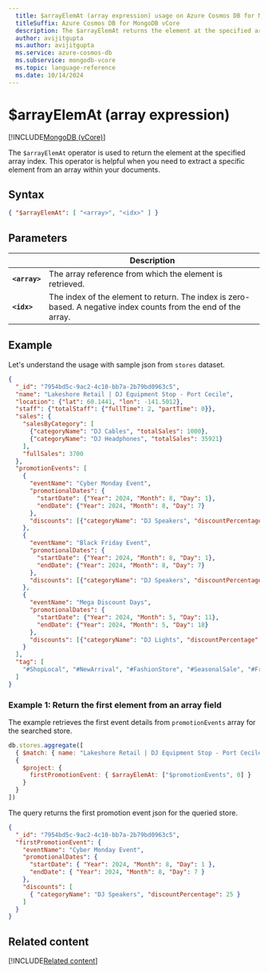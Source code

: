 ```yaml
---
  title: $arrayElemAt (array expression) usage on Azure Cosmos DB for MongoDB vCore
  titleSuffix: Azure Cosmos DB for MongoDB vCore
  description: The $arrayElemAt returns the element at the specified array index.
  author: avijitgupta
  ms.author: avijitgupta
  ms.service: azure-cosmos-db
  ms.subservice: mongodb-vcore
  ms.topic: language-reference
  ms.date: 10/14/2024
---
```


# $arrayElemAt  (array expression)

[!INCLUDE[MongoDB (vCore)](~/reusable-content/ce-skilling/azure/includes/cosmos-db/includes/appliesto-mongodb-vcore.md)]

The `$arrayElemAt` operator is used to return the element at the specified array index. This operator is helpful when you need to extract a specific element from an array within your documents.

## Syntax

```json
{ "$arrayElemAt": [ "<array>", "<idx>" ] }
```

## Parameters

| | Description |
| --- | --- |
| **`<array>`**| The array reference from which the element is retrieved.|
| **`<idx>`**| The index of the element to return. The index is zero-based. A negative index counts from the end of the array.|

## Example

Let's understand the usage with sample json from `stores` dataset.

```json
{
  "_id": "7954bd5c-9ac2-4c10-bb7a-2b79bd0963c5",
  "name": "Lakeshore Retail | DJ Equipment Stop - Port Cecile",
  "location": {"lat": 60.1441, "lon": -141.5012},
  "staff": {"totalStaff": {"fullTime": 2, "partTime": 0}},
  "sales": {
    "salesByCategory": [
      {"categoryName": "DJ Cables", "totalSales": 1000},
      {"categoryName": "DJ Headphones", "totalSales": 35921}
    ],
    "fullSales": 3700
  },
  "promotionEvents": [
    {
      "eventName": "Cyber Monday Event",
      "promotionalDates": {
        "startDate": {"Year": 2024, "Month": 8, "Day": 1},
        "endDate": {"Year": 2024, "Month": 8, "Day": 7}
      },
      "discounts": [{"categoryName": "DJ Speakers", "discountPercentage": 25}]
    },
    {
      "eventName": "Black Friday Event",
      "promotionalDates": {
        "startDate": {"Year": 2024, "Month": 8, "Day": 1},
        "endDate": {"Year": 2024, "Month": 8, "Day": 7}
      },
      "discounts": [{"categoryName": "DJ Speakers", "discountPercentage": 25}]
    },
    {
      "eventName": "Mega Discount Days",
      "promotionalDates": {
        "startDate": {"Year": 2024, "Month": 5, "Day": 11},
        "endDate": {"Year": 2024, "Month": 5, "Day": 18}
      },
      "discounts": [{"categoryName": "DJ Lights", "discountPercentage": 20}]
    }
  ],
  "tag": [
    "#ShopLocal", "#NewArrival", "#FashionStore", "#SeasonalSale", "#FreeShipping", "#MembershipDeals"
  ]
}

```

### Example 1: Return the first element from an array field

The example retrieves the first event details from `promotionEvents` array for the searched store.

```javascript
db.stores.aggregate([
  { $match: { name: "Lakeshore Retail | DJ Equipment Stop - Port Cecile" } },
  {
    $project: {
      firstPromotionEvent: { $arrayElemAt: ["$promotionEvents", 0] } 
    }
  }
])
```

The query returns the first promotion event json for the queried store.

```json
{
  "_id": "7954bd5c-9ac2-4c10-bb7a-2b79bd0963c5",
  "firstPromotionEvent": {
    "eventName": "Cyber Monday Event",
    "promotionalDates": {
      "startDate": { "Year": 2024, "Month": 8, "Day": 1 },
      "endDate": { "Year": 2024, "Month": 8, "Day": 7 }
    },
    "discounts": [
      { "categoryName": "DJ Speakers", "discountPercentage": 25 }
    ]
  }
}
```

## Related content

[!INCLUDE[Related content](../includes/related-content.md)]

